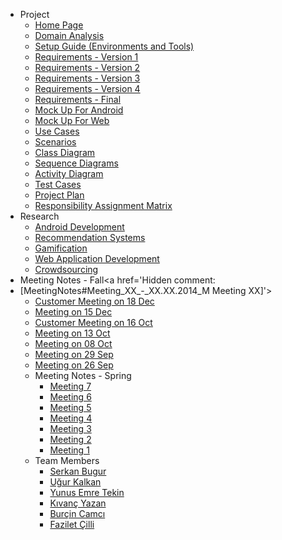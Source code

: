   * Project
    * [Home Page](http://code.google.com/p/cmpesweng2014group6/)
    * [Domain Analysis](DomainAnalysis.md)
    * [Setup Guide (Environments and Tools)](SetupGuide.md)
    * [Requirements - Version 1](Requirements.md)
    * [Requirements - Version 2](requirementUpdate.md)
    * [Requirements - Version 3](RequirementV3.md)
    * [Requirements - Version 4](RequirementsV4.md)
    * [Requirements - Final](Requirements42.md)
    * [Mock Up For Android](MockUpForAndroid.md)
    * [Mock Up For Web](MockUpforWeb.md)
    * [Use Cases](UseCases.md)
    * [Scenarios](Scenarios.md)
    * [Class Diagram](ClassDiagram.md)
    * [Sequence Diagrams](SequenceDiagrams.md)
    * [Activity Diagram](ActivityDiagram.md)
    * [Test Cases](TestCase.md)
    * [Project Plan](ProjectPlan.md)
    * [Responsibility Assignment Matrix](RAM.md)
  * Research
    * [Android Development](AndroidDevelopment.md)
    * [Recommendation Systems](RecommendationSystems.md)
    * [Gamification](Gamification.md)
    * [Web Application Development](WebAppDevelopment.md)
    * [Crowdsourcing](Crowdsourcing.md)
  * Meeting Notes - Fall<a href='Hidden comment: 
* [MeetingNotes#Meeting_XX_-_XX.XX.2014_M Meeting XX]'></a>
    * [Customer Meeting on 18 Dec](MeetingNotes#Customer_Meeting_on_18.12.2014_Th.md)
    * [Meeting on 15 Dec](MeetingNotes#Meeting_on_15.12.2014_M.md)
    * [Customer Meeting on 16 Oct](MeetingNotes#Meeting_12_(Customer_Meeting)_-_16.10.2014_Th.md)
    * [Meeting on 13 Oct](MeetingNotes#Meeting_11_-_13.10.2014_M.md)
    * [Meeting on 08 Oct](MeetingNotes#Meeting_10_-_08.10.2014_W.md)
    * [Meeting on 29 Sep](MeetingNotes#Meeting_9_-_29.09.2014_M.md)
    * [Meeting on 26 Sep](MeetingNotes#Meeting_8_-_26.09.2014_Fr.md)
  * Meeting Notes - Spring
    * [Meeting 7](MeetingNotes#Meeting_7_-_05.05.2014_M.md)
    * [Meeting 6](MeetingNotes#Meeting_6_-_20.03.2014_Th.md)
    * [Meeting 5](MeetingNotes#Meeting_5_-_06.03.2014_Th.md)
    * [Meeting 4](MeetingNotes#Meeting_4_-_28.02.2014_Fr.md)
    * [Meeting 3](MeetingNotes#Meeting_3_(Customer_Meeting)_-_28.02.2014_Fr.md)
    * [Meeting 2](MeetingNotes#Meeting_2_-_27.02.2014_Th.md)
    * [Meeting 1](MeetingNotes#Meeting_1_-_20.02.2014_Th.md)
  * Team Members
    * [Serkan Bugur](SerkanBugur.md)
    * [Uğur Kalkan](UgurKalkan.md)
    * [Yunus Emre Tekin](YunusEmreTekin.md)
    * [Kıvanç Yazan](KivancYazan.md)
    * [Burçin Camcı](BurcinCamci.md)
    * [Fazilet Çilli](FaziletCilli.md)